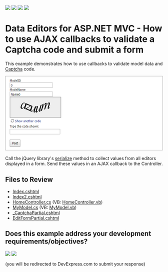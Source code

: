 <!-- default badges list -->
![](https://img.shields.io/endpoint?url=https://codecentral.devexpress.com/api/v1/VersionRange/128549322/24.2.1%2B)
[![](https://img.shields.io/badge/Open_in_DevExpress_Support_Center-FF7200?style=flat-square&logo=DevExpress&logoColor=white)](https://supportcenter.devexpress.com/ticket/details/T121585)
[![](https://img.shields.io/badge/📖_How_to_use_DevExpress_Examples-e9f6fc?style=flat-square)](https://docs.devexpress.com/GeneralInformation/403183)
[![](https://img.shields.io/badge/💬_Leave_Feedback-feecdd?style=flat-square)](#does-this-example-address-your-development-requirementsobjectives)
<!-- default badges end -->
# Data Editors for ASP.NET MVC - How to use AJAX callbacks to validate a Captcha code and submit a form

This example demonstrates how to use callbacks to validate model data and [Captcha](https://docs.devexpress.com/AspNetMvc/15164/components/data-editors-extensions/captcha) code.

![Validate Model Values](image.png)

Call the jQuery library's [serialize](https://api.jquery.com/serialize/) method to collect values from all editors displayed in a form. Send these values in an AJAX callback to the Controller.

## Files to Review

* [Index.cshtml](./CS/AjaxSupport/Views/Home/Index.cshtml)
* [Index2.cshtml](./CS/AjaxSupport/Views/Home/Index2.cshtml)
* [HomeController.cs](./CS/AjaxSupport/Controllers/HomeController.cs) (VB: [HomeController.vb](./VB/AjaxSupport/Controllers/HomeController.vb))
* [MyModel.cs](./CS/AjaxSupport/Models/MyModel.cs) (VB: [MyModel.vb](./VB/AjaxSupport/Models/MyModel.vb))
* [_CaptchaPartial.cshtml](./CS/AjaxSupport/Views/Home/_CaptchaPartial.cshtml)
* [EditFormPartial.cshtml](./CS/AjaxSupport/Views/Home/EditFormPartial.cshtml)
<!-- feedback -->
## Does this example address your development requirements/objectives?

[<img src="https://www.devexpress.com/support/examples/i/yes-button.svg"/>](https://www.devexpress.com/support/examples/survey.xml?utm_source=github&utm_campaign=asp-net-mvc-data-editors-use-ajax-to-validate-captcha-and-submit-form&~~~was_helpful=yes) [<img src="https://www.devexpress.com/support/examples/i/no-button.svg"/>](https://www.devexpress.com/support/examples/survey.xml?utm_source=github&utm_campaign=asp-net-mvc-data-editors-use-ajax-to-validate-captcha-and-submit-form&~~~was_helpful=no)

(you will be redirected to DevExpress.com to submit your response)
<!-- feedback end -->

